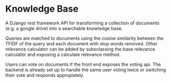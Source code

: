 # Knowledge Base

A DJango rest framework API for transforming a collection of documents (e.g. a google drive) into a searchable knowledge base.

Queries are matched to documents using the cosine similarity between the TFIDF of the query and each document with stop words removed. Other relevance calculator can be added by subsclassing the base relevance calculator and exposing a calculate relevance method.

Users can vote on documents if the front end exposes the voting api. The backend is already set up to handle the same user voting twice or switching their vote and responds appropiately. 

